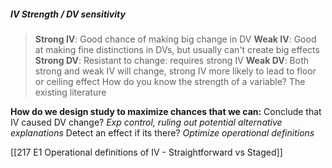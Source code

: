##### IV Strength / DV sensitivity
> **Strong IV**: Good chance of making big change in DV
> **Weak IV**: Good at making fine distinctions in DVs, but usually can't create big effects
> **Strong DV**: Resistant to change: requires strong IV
> **Weak DV**: Both strong and weak IV will change, strong IV more likely to lead to floor or ceiling effect
> 	How do you know the strength of a variable? The existing literature


**How do we design study to maximize chances that we can:**
	Conclude that IV caused DV change?
		*Exp control, ruling out potential alternative explanations*
	Detect an effect if its there? 
		*Optimize operational definitions*

[[217 E1 Operational definitions of IV - Straightforward vs Staged]]





